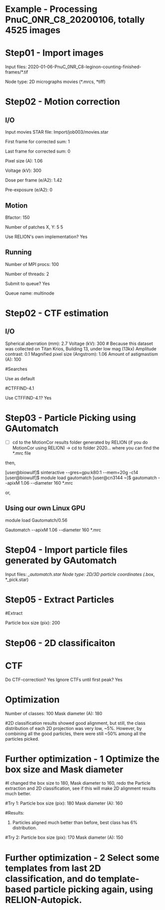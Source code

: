 

# Example - Processing PnuC_0NR_C8_20200106, totally 4525 images

# Step01 - Import images 

Input files: 2020-01-06-PnuC_0NR_C8-leginon-counting-finished-frames/*.tif

Node type: 2D micrographs movies (*.mrcs, *tiff)

# Step02 - Motion correction

## I/O

Input movies STAR file: Import/job003/movies.star

First frame for corrected sum: 1

Last frame for corrected sum: 0 

Pixel size (A): 1.06

Voltage (kV): 300

Dose per frame (e/A2): 1.42

Pre-exposure (e/A2): 0

## Motion

Bfactor: 150

Number of patches X, Y: 5 5

Use RELION's own implementation? Yes

## Running

Number of MPI procs: 100

Number of threads: 2

Submit to queue? Yes

Queue name: multinode



# Step02 - CTF estimation

## I/O

Spherical aberration (mm): 2.7
Voltage (kV): 300 # Because this dataset was collected on Titan Krios, Building 13, under low mag (13kx)
Amplitude contrast: 0.1
Magnified pixel size (Angstrom): 1.06
Amount of astigmastism (A): 100

#Searches

Use as default

#CTFFIND-4.1

Use CTFFIND-4.1? Yes

# Step03 - Particle Picking using GAutomatch

- [ ] cd to the MotionCor results folder generated by RELION (if you do MotionCor using RELION) -> cd to folder 2020... where you can find the *.mrc file

then,

[user@biowulf]$ sinteractive --gres=gpu:k80:1 --mem=20g -c14
[user@biowulf]$ module load gautomatch
[user@cn3144 ~]$ gautomatch --apixM 1.06 --diameter 160 *.mrc 

or,

## Using our own Linux GPU

module load Gautomatch/0.56

Gautomatch --apixM 1.06 --diameter 160 *.mrc

# Step04 - Import particle files generated by GAutomatch

Input files: *_automatch.star
Node type: 2D/3D particle coordinates (*.box, *_pick.star)

# Step05 - Extract Particles

#Extract

Particle box size (pix): 200


# Step06 - 2D classificaiton

# CTF

Do CTF-correction? Yes
Ignore CTFs until first peak? Yes

# Optimization

Number of classes: 100
Mask diameter (A): 180

#2D classification results showed good alignment, but still, the class distribution of each 2D projection was very low, ~5%. However, by combining all the good particles, there were still ~50% among all the particles picked.

# Further optimization - 1 Optimize the box size and Mask diameter
#I changed the box size to 180, Mask diameter to 160, redo the Particle extraction and 2D classification, see if this will make 2D alignment results much better.

#Try 1: 
Particle box size (pix): 180
Mask diameter (A): 160

#Results: 
1. Particles aligned much better than before, best class has 6% distribution.

#Try 2: 
Particle box size (pix): 170
Mask diameter (A): 150


# Further optimization - 2 Select some templates from last 2D classification, and do template-based particle picking again, using RELION-Autopick.
